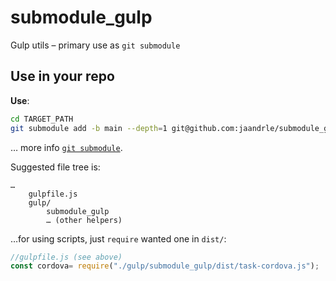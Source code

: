 # submodule_gulp
Gulp utils – primary use as `git submodule`

## Use in your repo
**Use**:
```bash
cd TARGET_PATH
git submodule add -b main --depth=1 git@github.com:jaandrle/submodule_gulp.git
```
… more info [`git submodule`](https://gist.github.com/jaandrle/b4836d72b63a3eefc6126d94c683e5b3).

Suggested file tree is:
```
…
    gulpfile.js
    gulp/
        submodule_gulp
        … (other helpers)
```
…for using scripts, just `require` wanted one in `dist/`:
```javascript
//gulpfile.js (see above)
const cordova= require("./gulp/submodule_gulp/dist/task-cordova.js");
```

